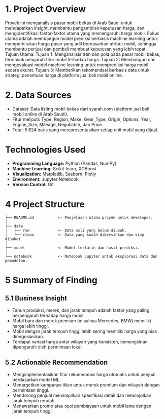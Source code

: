 # 1. Project Overview
Proyek ini menganalisis pasar mobil bekas di Arab Saudi untuk mendapatkan insight, membantu pengambilan keputusan harga, dan mengidentifikasi faktor-faktor utama yang memengaruhi harga mobil. Fokus utama adalah membangun model prediksi berbasis machine learning untuk memperkirakan harga pasar yang adil berdasarkan atribut mobil, sehingga membantu penjual dan pembeli membuat keputusan yang lebih tepat.
Tujuan Utama:
Tujuan 1: Menganalisis tren dan pola pada pasar mobil bekas, termasuk pengaruh fitur mobil terhadap harga.
Tujuan 2: Membangun dan mengevaluasi model machine learning untuk memprediksi harga mobil secara akurat.
Tujuan 3: Memberikan rekomendasi berbasis data untuk strategi penentuan harga di platform jual beli mobil online.

# 2. Data Sources
- Dataset: Data listing mobil bekas dari syarah.com (platform jual beli mobil online di Arab Saudi).
- Fitur meliputi: Type, Region, Make, Gear_Type, Origin, Options, Year, Engine_Size, Mileage, Negotiable, dan Price.
- Total: 5.624 baris yang merepresentasikan setiap unit mobil yang dijual.

# Technologies Used
- **Programming Language:** Python (Pandas, NumPy)
- **Machine Learning:** Scikit-learn, XGBoost
- **Visualization:** Matplotlib, Seaborn, Plotly
- **Environment:** Jupyter Notebook
- **Version Control:** Git

# 4 Project Structure
```
├── README.md           <- Penjelasan utama proyek untuk developer.
│
├── data
│   ├── raw             <- Data asli yang belum diubah.
│   └── clean           <- Data yang sudah dibersihkan dan siap dipakai.
│
├── model               <- Model terlatih dan hasil prediksi.
│
└── notebook            <- Notebook Jupyter untuk eksplorasi data dan pemodelan.
```

# 5 Summary of Finding

## 5.1 Business Insight
- Tahun produksi, merek, dan jarak tempuh adalah faktor yang paling berpengaruh terhadap harga mobil.
- Mobil baru dan merek premium (misalnya Mercedes, BMW) memiliki harga lebih tinggi.
- Mobil dengan jarak tempuh tinggi lebih sering memiliki harga yang bisa dinegosiasikan.
- Terdapat variasi harga antar wilayah yang konsisten, kemungkinan dipengaruhi oleh permintaan lokal.

## 5.2 Actionable Recommendation
- Mengimplementasikan fitur rekomendasi harga otomatis untuk penjual berdasarkan model ML.
- Menargetkan kampanye iklan untuk merek premium dan wilayah dengan permintaan tinggi.
- Mendorong penjual menampilkan spesifikasi detail dan menonjolkan jarak tempuh rendah.
- Menawarkan promo atau opsi pembiayaan untuk mobil lama dengan jarak tempuh tinggi.
